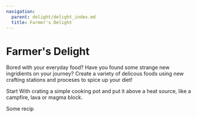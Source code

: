 ```yaml
---
navigation:
  parent: delight/delight_index.md
  title: Farmer's Delight
---
```


# Farmer's Delight

Bored with your everyday food? Have you found some strange new ingridients on your journey? Create a variety of delicous foods using new crafting stations and proceses to spice up your diet!

Start With crating a simple cooking pot and put it above a heat source, like a campfire, lava or magma block.

<Row>
    <RecipeFor id="farmersdelight:cooking_pot"/>
    <BlockImage id="farmersdelight:cooking_pot" scale="4" />
</Row>

Some recip

<GameScene zoom={3} interactive={true}>
  <ImportStructure src="kitchen.snbt" />
  <IsometricCamera yaw="35" pitch="20" />
</GameScene>